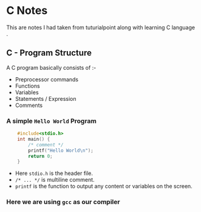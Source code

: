 # C Notes
This are notes I had taken from tuturialpoint along with learning C language .

## C - Program Structure

A C program basically consists of :-
- Preprocessor commands
- Functions
- Variables
- Statements / Expression
- Comments

### A simple `Hello World` Program
``` c
    #include<stdio.h>
    int main() {
        /* comment */
        printf("Hello World\n");
        return 0;
    }
```

- Here `stdio.h` is the header file.
- `/* ... */` is multiline comment.
- `printf` is the function to output any content or variables on the screen.

### Here we are using `gcc` as our compiler